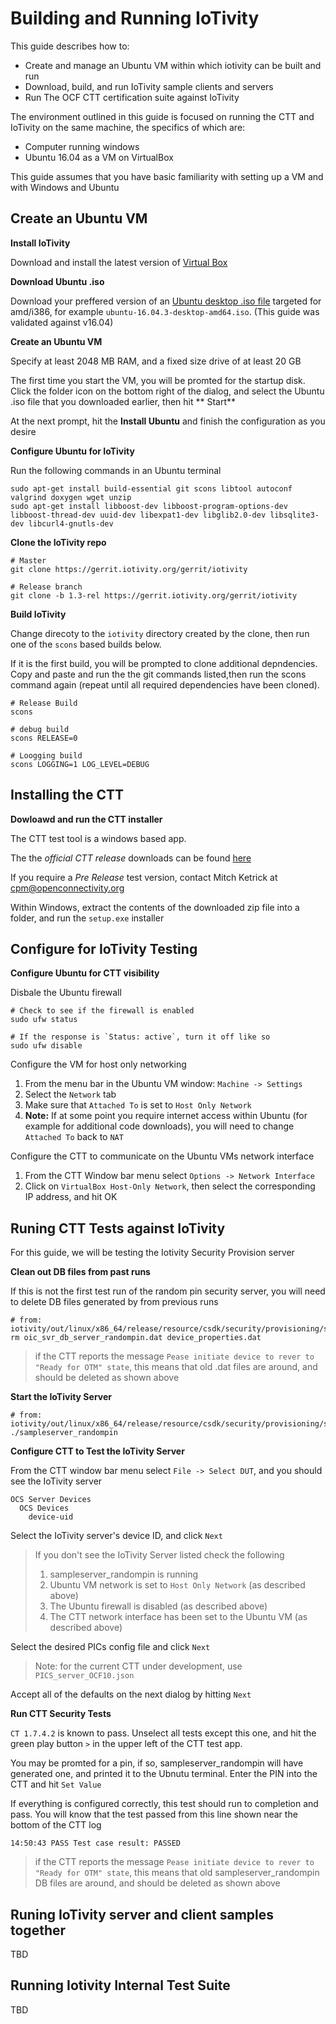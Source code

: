 Building and Running IoTivity
=============================

This guide describes how to:

* Create and manage an Ubuntu VM within which iotivity can be built and run
* Download, build, and run IoTivity sample clients and servers
* Run The OCF CTT certification suite against IoTivity

The environment outlined in this guide is focused on running the CTT and IoTivity on the same machine, the specifics of which are:

* Computer running windows
* Ubuntu 16.04 as a VM on VirtualBox

This guide assumes that you have basic familiarity with setting up a VM and with Windows and Ubuntu

## Create an Ubuntu VM

**Install IoTivity**

Download and install the latest version of [Virtual Box](https://www.virtualbox.org/)

**Download Ubuntu .iso**

Download your preffered version of an [Ubuntu desktop .iso file](https://www.ubuntu.com/download/desktop) targeted for amd/i386, for example `ubuntu-16.04.3-desktop-amd64.iso`.  (This guide was validated against v16.04)

**Create an Ubuntu VM**

Specify at least 2048 MB RAM, and a fixed size drive of at least 20 GB

The first time you start the VM, you will be promted for the startup disk.  Click the folder icon on the bottom right of the dialog, and select the Ubuntu .iso file that you downloaded earlier, then hit **
Start**

At the next prompt, hit the **Install Ubuntu** and finish the configuration as you desire

**Configure Ubuntu for IoTivity**

Run the following commands in an Ubuntu terminal
```
sudo apt-get install build-essential git scons libtool autoconf valgrind doxygen wget unzip
sudo apt-get install libboost-dev libboost-program-options-dev libboost-thread-dev uuid-dev libexpat1-dev libglib2.0-dev libsqlite3-dev libcurl4-gnutls-dev
```

**Clone the IoTivity repo**

```
# Master
git clone https://gerrit.iotivity.org/gerrit/iotivity

# Release branch
git clone -b 1.3-rel https://gerrit.iotivity.org/gerrit/iotivity
```

**Build IoTivity**

Change direcoty to the `iotivity` directory created by the clone, then run one of the `scons` based builds below.

If it is the first build, you will be prompted to clone additional depndencies.  Copy and paste and run the the git commands listed,then run the scons command again (repeat until all required dependencies have been cloned).
```
# Release Build
scons

# debug build
scons RELEASE=0

# Loogging build
scons LOGGING=1 LOG_LEVEL=DEBUG
```

## Installing the CTT

**Dowloawd and run the CTT installer**

The CTT test tool is a windows based app.

The the *official CTT release* downloads can be found [here](https://workspace.openconnectivity.org/kws/test_tools/)

If you require a *Pre Release* test version, contact Mitch Ketrick at cpm@openconnectivity.org

Within Windows, extract the contents of the downloaded zip file into a folder, and run the `setup.exe` installer

## Configure for IoTivity Testing

**Configure Ubuntu for CTT visibility**

Disbale the Ubuntu firewall
```
# Check to see if the firewall is enabled
sudo ufw status

# If the response is `Status: active`, turn it off like so
sudo ufw disable
```

Configure the VM for host only networking

1. From the menu bar in the Ubuntu VM window: `Machine -> Settings`
2. Select the `Network` tab
3. Make sure that `Attached To` is set to `Host Only Network`
4. **Note:** If at some point you require internet access within Ubuntu (for example for additional code downloads), you will need to change `Attached To` back to `NAT`


Configure the CTT to communicate on the Ubuntu VMs network interface

1. From the CTT Window bar menu select `Options -> Network Interface`
2. Click on `VirtualBox Host-Only Network`, then select the corresponding IP address, and hit OK


## Runing CTT Tests against IoTivity

For this guide, we will be testing the Iotivity Security Provision server

**Clean out DB files from past runs**

If this is not the first test run of the random pin security server, you will need to delete DB files generated by from previous runs

```
# from: iotivity/out/linux/x86_64/release/resource/csdk/security/provisioning/sample
rm oic_svr_db_server_randompin.dat device_properties.dat
```
> if the CTT reports the message `Pease initiate device to rever to "Ready for OTM" state`, this means that old .dat files are around, and should be deleted as shown above


**Start the IoTivity Server**
```
# from: iotivity/out/linux/x86_64/release/resource/csdk/security/provisioning/sample
./sampleserver_randompin
```

**Configure CTT to Test the IoTivity Server**

From the CTT window bar menu select `File -> Select DUT`, and you  should see the IoTivity server
```
OCS Server Devices
  OCS Devices
    device-uid
```
Select the IoTivity server's device ID, and click `Next`

> If you don't see the IoTivity Server listed check the following
> 1. sampleserver_randompin is running
> 2. Ubuntu VM network is set to `Host Only Network` (as described above)
> 3. The Ubuntu firewall is disabled (as described above)
> 4. The CTT network interface has been set to the Ubuntu VM (as described above)

Select the desired PICs config file and click `Next`

> Note: for the current CTT under development, use `PICS_server_OCF10.json`

Accept all of the defaults on the next dialog by hitting `Next`

**Run CTT Security Tests**

`CT 1.7.4.2` is known to pass.  Unselect all tests except this one, and hit the green play button `>` in the upper left of the CTT test app.

You may be promted for a pin, if so, sampleserver_randompin will have generated one, and printed it to the Ubnutu terminal.  Enter the PIN into the CTT and hit `Set Value`

If everything is configured correctly, this test should run to completion and pass. You will know that the test passed from this line shown near the bottom of the CTT log

```
14:50:43 PASS Test case result: PASSED
```

> if the CTT reports the message `Pease initiate device to rever to "Ready for OTM" state`, this means that old sampleserver_randompin DB files are around, and should be deleted as shown above


## Runing IoTivity server and client samples together

TBD

## Running Iotivity Internal Test Suite

TBD
